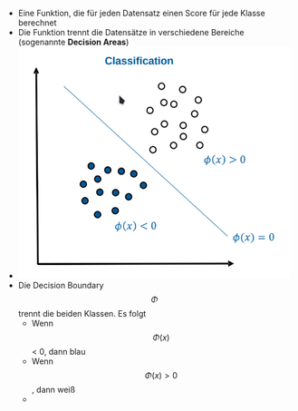 - Eine Funktion, die für jeden Datensatz einen Score für jede Klasse berechnet
- Die Funktion trennt die Datensätze in verschiedene Bereiche (sogenannte **Decision Areas**)
- ![image.png](../assets/image_1649069703521_0.png)
- Die Decision Boundary $$\Phi$$ trennt die beiden Klassen. Es folgt
	- Wenn $$\Phi(x)$$ < 0, dann blau
	- Wenn $$\Phi(x) > 0$$, dann weiß
	-